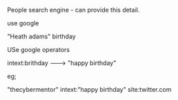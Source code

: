 

People search engine - can provide this detail.

use google

"Heath adams"  birthday

USe google operators

intext:brithday ---> "happy birthday"

eg;

"thecybermentor" intext:"happy birthday" site:twitter.com




